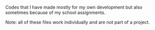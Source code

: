Codes that I have made mostly for my own development but also sometimes because of my school assignments.

Note: all of these files work individually and are not part of a project.
